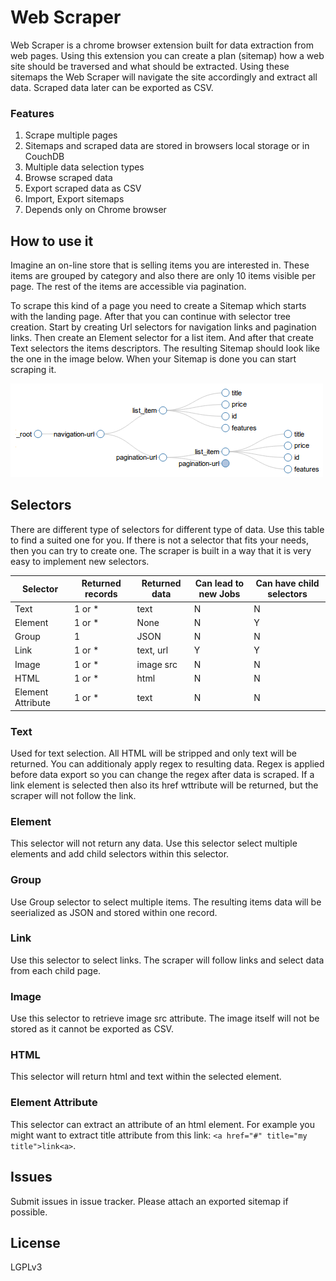 # Web Scraper
Web Scraper is a chrome browser extension built for data extraction from web pages. Using this extension you can create a plan (sitemap) how a web site should be traversed and what should be extracted. Using these sitemaps the Web Scraper will navigate the site accordingly and extract all data. Scraped data later can be exported as CSV.

### Features

 1. Scrape multiple pages
 2. Sitemaps and scraped data are stored in browsers local storage or in CouchDB
 3. Multiple data selection types
 4. Browse scraped data
 5. Export scraped data as CSV
 6. Import, Export sitemaps
 7. Depends only on Chrome browser

## How to use it
Imagine an on-line store that is selling items you are interested in. These items are grouped by category and also there are only 10 items visible per page. The rest of the items are accessible via pagination.

To scrape this kind of a page you need to create a Sitemap which starts with the landing page. After that you can continue with selector tree creation. Start by creating Url selectors for navigation links and pagination links. Then create an Element selector for a list item. And after that create Text selectors the items descriptors. The resulting Sitemap should look like the one in the image below. When your Sitemap is done you can start scraping it.

![Selector tree][2]

## Selectors

There are different type of selectors for different type of data. Use this table to find a suited one for you. If there is not a selector that fits your needs, then you can try to create one. The scraper is built in a way that it is very easy to implement new selectors.

Selector          | Returned records | Returned data   | Can lead to new Jobs | Can have child selectors
---               | ---              | ---             | ---                  | ---
Text              | 1 or *           | text            | N                    | N
Element           | 1 or *           | None            | N                    | Y
Group             | 1                | JSON            | N                    | N
Link              | 1 or *           | text, url       | Y                    | Y
Image             | 1 or *           | image src       | N                    | N
HTML              | 1 or *           | html            | N                    | N
Element Attribute | 1 or *           | text            | N                    | N

### Text
Used for text selection. All HTML will be stripped and only text will be returned. You can additionaly apply regex to resulting data. Regex is applied before data export so you can change the regex after data is scraped. If a link element is selected then also its href wttribute will be returned, but the scraper will not follow the link.

### Element
This selector will not return any data. Use this selector select multiple elements and add child selectors within this selector.

### Group
Use Group selector to select multiple items. The resulting items data will be seerialized as JSON and stored within one record.

### Link
Use this selector to select links. The scraper will follow links and select data from each child page.

### Image
Use this selector to retrieve image src attribute. The image itself will not be stored as it cannot be exported as CSV.

### HTML
This selector will return html and text within the selected element.

### Element Attribute
This selector can extract an attribute of an html element. For example you might want to extract title attribute from this link: `<a href="#" title="my title">link<a>`.

## Issues
Submit issues in issue tracker. Please attach an exported sitemap if possible.

## License
LGPLv3



  [1]: http://www.youtube.com/
  [2]: docs/images/sitemap-tree.png "sitemap-scraper.png"